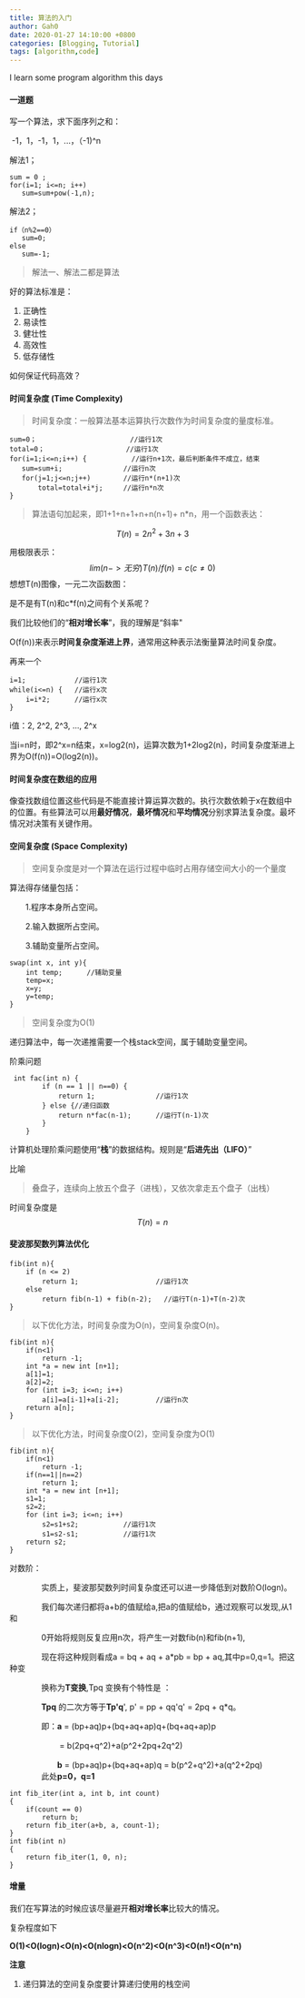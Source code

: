 ```yaml
---
title: 算法的入门
author: Gah0
date: 2020-01-27 14:10:00 +0800
categories: [Blogging, Tutorial]
tags: [algorithm,code]
---
```


I learn some program algorithm this days

#### 一道题

写一个算法，求下面序列之和：

​		-1，1，-1，1，...，（-1)^n

解法1；

```
sum = 0 ;
for(i=1; i<=n; i++)
​	sum=sum+pow(-1,n);
```

解法2；

```
if（n%2==0）
​	sum=0;
else
​	sum=-1;
```

> 解法一、解法二都是算法

好的算法标准是：

1. 正确性
2. 易读性
3. 健壮性
4. 高效性
5. 低存储性

如何保证代码高效？

#### 时间复杂度 (Time Complexity)

> 时间复杂度：一般算法基本运算执行次数作为时间复杂度的量度标准。

```
sum=0；      				 //运行1次
total=0；					//运行1次
for(i=1;i<=n;i++) {  		  //运行n+1次，最后判断条件不成立，结束
​	sum=sum+i;				 //运行n次
​	for(j=1;j<=n;j++)		 //运行n*(n+1)次
​		total=total+i*j;	 //运行n*n次
}
```

> 算法语句加起来，即1+1+n+1+n+n(n+1)+ n*n，用一个函数表达：

$$
T(n)=2n^2+3n+3
$$

用极限表示：
$$
lim(n->无穷) T(n)/f(n)= c   (c≠0)
$$
想想T(n)图像，一元二次函数图：

是不是有T(n)和c*f(n)之间有个关系呢？

我们比较他们的“**相对增长率**”，我的理解是“斜率"

O(f(n))来表示**时间复杂度渐进上界**，通常用这种表示法衡量算法时间复杂度。



再来一个

```
i=1;          	//运行1次
while(i<=n) {	//运行x次
	i=i*2;	    //运行x次
}
```

i值：2, 2^2, 2^3, ..., 2^x

当i=n时，即2^x=n结束，x=log2(n)，运算次数为1+2log2(n)，时间复杂度渐进上界为O(f(n))=O(log2(n))。

#### 

#### 时间复杂度在数组的应用

像查找数组位置这些代码是不能直接计算运算次数的。执行次数依赖于x在数组中的位置。有些算法可以用**最好情况**，**最坏情况**和**平均情况**分别求算法复杂度。最坏情况对决策有关键作用。



#### 空间复杂度 (Space Complexity)

> 空间复杂度是对一个算法在运行过程中临时占用存储空间大小的一个量度

算法得存储量包括：

　　1.程序本身所占空间。

　　2.输入数据所占空间。

　　3.辅助变量所占空间。

```
swap(int x, int y){
	int temp;      //辅助变量
	temp=x;
	x=y;
	y=temp;
}
```

> 空间复杂度为O(1)

递归算法中，每一次递推需要一个栈stack空间，属于辅助变量空间。

阶乘问题

```
 int fac(int n) {
        if (n == 1 || n==0) {
            return 1;				//运行1次
        } else {//递归函数
            return n*fac(n-1);      //运行T(n-1)次
        }
    }
```

计算机处理阶乘问题使用“**栈**”的数据结构。规则是“**后进先出（LIFO）**”

比喻

> 叠盘子，连续向上放五个盘子（进栈），又依次拿走五个盘子（出栈）

时间复杂度是
$$
T(n)=n
$$


#### 斐波那契数列算法优化

```
fib(int n){
	if (n <= 2)
   		return 1;					//运行1次
	else
		return fib(n-1) + fib(n-2);   //运行T(n-1)+T(n-2)次
}
```

> 以下优化方法，时间复杂度为O(n)，空间复杂度O(n)。

```
fib(int n){
	if(n<1)
		return -1;
	int *a = new int [n+1];
	a[1]=1;
	a[2]=2;
	for (int i=3; i<=n; i++)
		a[i]=a[i-1]+a[i-2];			//运行n次
	return a[n];
}
```

> 以下优化方法，时间复杂度O(2)，空间复杂度为O(1)

```
fib(int n){
	if(n<1)
		return -1;
	if(n==1||n==2)
		return 1;
	int *a = new int [n+1];
	s1=1;
	s2=2;
	for (int i=3; i<=n; i++)
		s2=s1+s2;			//运行1次
		s1=s2-s1;			//运行1次
	return s2;
}
```

对数阶：

　　　　实质上，斐波那契数列时间复杂度还可以进一步降低到对数阶O(logn)。

　　　　我们每次递归都将a+b的值赋给a,把a的值赋给b，通过观察可以发现,从1和

　　　　0开始将规则反复应用n次，将产生一对数fib(n)和fib(n+1),

　　　　现在将这种规则看成a = bq + aq + a*pb = bp + aq,其中p=0,q=1。把这种变

　　　　换称为**T变换**,Tpq 变换有个特性是 ：

　　　　**Tpq** 的二次方等于**Tp'q**', p' = pp + qq'q' = 2pq + q*q。

　　　　即：**a** = (bp+aq)p+(bq+aq+ap)q+(bq+aq+ap)p

　　　　　　  = b(2pq+q^2)+a(p^2+2pq+2q^2)

　　　　　　**b** = (bp+aq)p+(bq+aq+ap)q = b(p^2+q^2)+a(q^2+2pq)
　　　　此处**p=0，q=1**

```
int fib_iter(int a, int b, int count)
{
    if(count == 0)
        return b;
    return fib_iter(a+b, a, count-1);
}
int fib(int n)
{
    return fib_iter(1, 0, n);
}
```



#### 增量

我们在写算法的时候应该尽量避开**相对增长率**比较大的情况。

复杂程度如下

​											**O(1)<O(logn)<O(n)<O(nlogn)<O(n^2)<O(n^3)<O(n!)<O(n^n)**





**注意**

1. 递归算法的空间复杂度要计算递归使用的栈空间